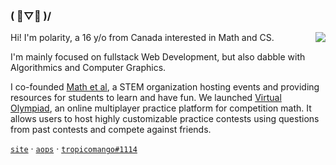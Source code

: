 ### ( ﾟ▽ﾟ )/

<img align="right" src="https://github-readme-stats.vercel.app/api?username=polarr&show_icons=true&text_color=718096&bg_color=00000000&hide_title=true&hide_border=true&count_private=false&include_all_commits=true" />

<div align="left">
Hi! I'm polarity, a 16 y/o from Canada interested in Math and CS.

I'm mainly focused on fullstack Web Development, but also dabble with Algorithmics and Computer Graphics.

I co-founded [Math et al](https://mathetal.netlify.app), a STEM organization hosting events and providing resources for students to learn and have fun. We launched [Virtual Olympiad](https://github.com/polarr/virtual-olympiad), an online multiplayer practice platform for competition math. It allows users to host highly customizable practice contests using questions from past contests and compete against friends.

[`site`](https://polarr.github.io) · [`aops`](https://artofproblemsolving.com/community/user/polarity) ·  [`tropicomango#1114`](https://discord.com) 
</div>
<!-- Credit to https://github.com/aidenybai for the README format -->
